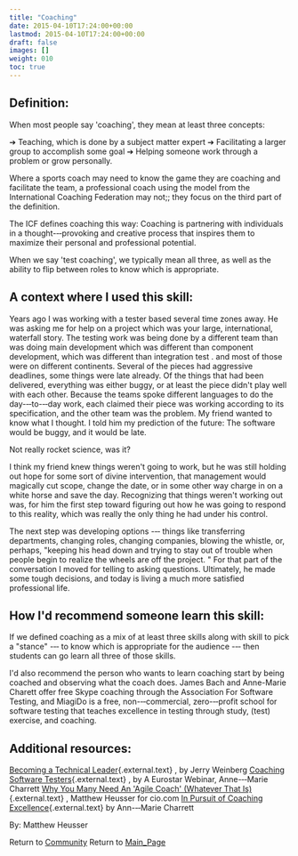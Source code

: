```yaml
---
title: "Coaching"
date: 2015-04-10T17:24:00+00:00
lastmod: 2015-04-10T17:24:00+00:00
draft: false
images: []
weight: 010
toc: true
---
```


## Definition:

When most people say \'coaching\', they mean at least three concepts:

➔ Teaching, which is done by a subject matter expert
➔ Facilitating a larger group to accomplish some goal
➔ Helping someone work through a problem or grow personally.

Where a sports coach may need to know the game they are coaching and facilitate the team, a professional coach using the model from the International Coaching Federation may not;; they focus on the third part of the definition.

The ICF defines coaching this way: Coaching is partnering with individuals in a thought-‐‑provoking and creative process that inspires them to maximize their personal and professional potential.

When we say \'test coaching\', we typically mean all three, as well as the ability to flip between roles to know which is appropriate.


## A context where I used this skill:

Years ago I was working with a tester based several time zones away.
He was asking me for help on a project which was your large, international, waterfall story.
The testing work was being done by a different team than was doing main development which was different than component development, which was different than integration test \.
and most of those were on different continents.
Several of the pieces had aggressive deadlines, some things were late already.
Of the things that had been delivered, everything was either buggy, or at least the piece didn\'t play well with each other.
Because the teams spoke different languages to do the day-‐‑to-‐‑day work, each claimed their piece was working according to its specification, and the other team was the problem.
My friend wanted to know what I thought.
I told him my prediction of the future: The software would be buggy, and it would be late.

Not really rocket science, was it?

I think my friend knew things weren\'t going to work, but he was still holding out hope for some sort of divine intervention, that management would magically cut scope, change the date, or in some other way charge in on a white horse and save the day.
Recognizing that things weren\'t working out was, for him the first step toward figuring out how he was going to respond to this reality, which was really the only thing he had under his control.

The next step was developing options -‐‑ things like transferring departments, changing roles, changing companies, blowing the whistle, or, perhaps, \"keeping his head down and trying to stay out of trouble when people begin to realize the wheels are off the project.
\" For that part of the conversation I moved for telling to asking questions.
Ultimately, he made some tough decisions, and today is living a much more satisfied professional life.


## How I\'d recommend someone learn this skill:

If we defined coaching as a mix of at least three skills along with skill to pick a \"stance\" -‐‑ to know which is appropriate for the audience -‐‑ then students can go learn all three of those skills.

I\'d also recommend the person who wants to learn coaching start by being coached and observing what the coach does.
James Bach and Anne-Marie Charett offer free Skype coaching through the Association For Software Testing, and MiagiDo is a free, non-‐‑commercial, zero-‐‑profit school for software testing that teaches excellence in testing through study, (test) exercise, and coaching.


## Additional resources:

[Becoming a Technical Leader](http://www.amazon.com/Becoming-Technical-Leader-Problem-Solving-Approach/dp/0932633021){.external.text} , by Jerry Weinberg
[Coaching Software Testers](http://testhuddle.com/resource/coaching-for-software-testers-with-anne-marie-charrett/){.external.text} , by A Eurostar Webinar, Anne-‐‑Marie Charrett
[Why You Many Need An \'Agile Coach\' (Whatever That Is)](http://www.cio.com/article/2381752/agile-development/why-you-may-need-an-agile-coach-whatever-one-is.html){.external.text} , Matthew Heusser for cio.com
[In Pursuit of Coaching Excellence](http://mavericktester.com/archive/in-pursuit-of-excellence/){.external.text} by Ann-‐‑Marie Charrett


By: Matthew Heusser

Return to [Community](Community.html?title=Community "Community")
Return to [Main\_Page](Main_Page.html?title=Main_Page "Main Page")
